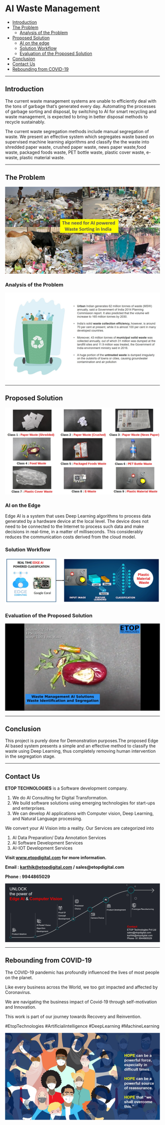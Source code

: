 # AI Waste Management

* [Introduction](https://github.com/Karthikkannan-AI/AI-Waste-Management/blob/main/README.md#introduction)
* [The Problem](https://github.com/Karthikkannan-AI/AI-Waste-Management/blob/main/README.md#the-problem)
  * [Analysis of the Problem](https://github.com/Karthikkannan-AI/AI-Waste-Management/blob/main/README.md#analysis-of-the-problem)
* [Proposed Solution](https://github.com/Karthikkannan-AI/AI-Waste-Management/blob/main/README.md#proposed-solution)
  * [AI on the edge](https://github.com/Karthikkannan-AI/AI-Waste-Management/blob/main/README.md#ai-on-the-edge)  
  * [Solution Workflow](https://github.com/Karthikkannan-AI/AI-Waste-Management/blob/main/README.md#solution-workflow)
  * [Evaluation of the Proposed Solution](https://github.com/Karthikkannan-AI/AI-Waste-Management/blob/main/README.md#evaluation-of-the-proposed-solution)
* [Conclusion](https://github.com/Karthikkannan-AI/AI-Waste-Management/blob/main/README.md#conclusion)
* [Contact Us](https://github.com/Karthikkannan-AI/AI-Waste-Management/blob/main/README.md#contact-us)
* [Rebounding from COVID-19](https://github.com/Karthikkannan-AI/AI-Waste-Management/blob/main/README.md#rebounding-from-covid-19)

- - - -

## Introduction ##

The current waste management systems are unable to efficiently deal with the tons of garbage that’s generated every day. Automating the processes of garbage sorting and disposal, by switching to AI for smart recycling and waste management, is expected to bring in better disposal methods to recycle sustainably.

The current waste segregation methods include manual segregation of waste. We present an effective system
which segregates waste based on supervised machine learning algorithms and classify the the waste into
shredded paper waste, crushed paper waste, news paper waste,food waste, packaged foods waste, PET bottle waste, plastic cover waste, e-waste, plastic material waste.

- - - -

## The Problem ##

<img src="https://github.com/Karthikkannan-AI/AI-Waste-Management/blob/main/resources/Problem.JPG">

### Analysis of the Problem

<img src="https://github.com/Karthikkannan-AI/AI-Waste-Management/blob/main/resources/Analysis.JPG">

- - - -

## Proposed Solution ##

<img src="https://github.com/Karthikkannan-AI/AI-Waste-Management/blob/main/resources/Waste%20Management%20Labels.jpg">

### AI on the Edge ###

Edge AI is a system that uses Deep Learning algorithms to process data generated by a hardware device at the local level. The device does not need to be connected to the Internet to process such data and make decisions in real-time, in a matter of milliseconds. This considerably reduces the communication costs derived from the cloud model. 

### Solution Workflow ###

<img src="https://github.com/Karthikkannan-AI/AI-Waste-Management/blob/main/resources/Waste%20Management%20Workflow.jpg">

### Evaluation of the Proposed Solution

<a href="https://youtu.be/BA5VE6sSuB0" target="_blank"><img src="https://github.com/Karthikkannan-AI/AI-Waste-Management/blob/main/resources/AI%20Waste%20Management.png"/></a> 


- - - -

## Conclusion ##

This project is purely done for Demonstration purposes.The proposed Edge AI based system presents a simple and an effective method to classify the waste using Deep Learning, thus completely removing human intervention in the segregation stage. 

- - - -

## Contact Us ##

__ETOP TECHNOLOGIES__ is a Software development company. 
1. We do AI Consulting for Digital Transformation.
2. We build software solutions using emerging technologies for start-ups and enterprises. 
3. We can develop AI applications with Computer vision, Deep Learning, and Natural Language processing.

We convert your AI Vision into a reality. Our Services are categorized into 
1. AI Data Preparation/ Data Annotation Services 
2. AI Software Development Services 
3. AI-IOT Development Services

__Visit www.etopdigital.com for more information.__

__Email : karthik@etopdigital.com / sales@etopdigital.com__
          
__Phone : 9944865029__

<img src="https://github.com/Karthikkannan-AI/AI-Waste-Management/blob/main/resources/About%20ETOP%20Technologies_Github.png">

- - - -

## Rebounding from COVID-19 ##

The COVID-19 pandemic has profoundly influenced the lives of most people on the planet.

Like every business across the World, we too got impacted and affected by Coronavirus.

We are navigating the business impact of Covid-19 through self-motivation and Innovation.

This work is part of our journey towards Recovery and Reinvention.

#EtopTechnologies #Artificialintelligence #DeepLearning #MachineLearning


<img src="https://github.com/Karthikkannan-AI/AI-Waste-Management/blob/main/resources/CoronaPandemic.jpeg">
